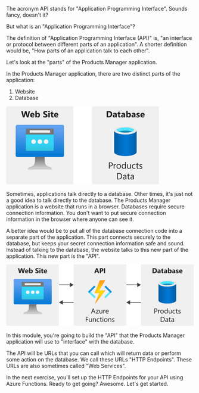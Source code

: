 The acronym API stands for "Application Programming Interface". Sounds fancy, doesn't it?

But what is an "Application Programming Interface"?

The definition of "Application Programming Interface (API)" is, "an interface or protocol between different parts of an application". A shorter definition would be, "How parts of an application talk to each other".

Let's look at the "parts" of the Products Manager application.

In the Products Manager application, there are two distinct parts of the application:

1. Website
2. Database

![The parts of the Products Manager application](../media/product-manager-parts.svg)

Sometimes, applications talk directly to a database. Other times, it's just not a good idea to talk directly to the database. The Products Manager application is a website that runs in a browser. Databases require secure connection information. You don't want to put secure connection information in the browser where anyone can see it.

A better idea would be to put all of the database connection code into a separate part of the application. This part connects securely to the database, but keeps your secret connection information safe and sound. Instead of talking to the database, the website talks to this new part of the application. This new part is the "API".

![All of the parts of the Products Manager application](../media/product-manager-all-parts.svg)

In this module, you're going to build the "API" that the Products Manager application will use to "interface" with the database.

The API will be URLs that you can call which will return data or perform some action on the database. We call these URLs "HTTP Endpoints". These URLs are also sometimes called "Web Services".

In the next exercise, you'll set up the HTTP Endpoints for your API using Azure Functions. Ready to get going? Awesome. Let's get started.
